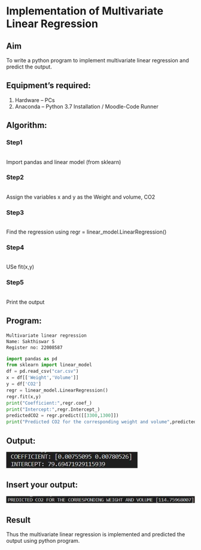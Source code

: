 # Implementation of Multivariate Linear Regression
## Aim
To write a python program to implement multivariate linear regression and predict the output.
## Equipment’s required:
1.	Hardware – PCs
2.	Anaconda – Python 3.7 Installation / Moodle-Code Runner
## Algorithm:
### Step1
<br>Import pandas and linear model (from sklearn)

### Step2
<br>Assign the variables x and y as the Weight and volume, CO2

### Step3
<br>Find the regression using regr = linear_model.LinearRegression()

### Step4
<br>USe fit(x,y)

### Step5
<br>Print the output

## Program:
```
Multivariate linear regression
Name: Sakthiswar S
Register no: 22008587
```

```python 
import pandas as pd
from sklearn import linear_model
df = pd.read_csv("car.csv")
x = df[['Weight','Volume']]
y = df['CO2']
regr = linear_model.LinearRegression()
regr.fit(x,y)
print("Coefficient:",regr.coef_)
print("Intercept:",regr.Intercept_)
predictedCO2 = regr.predict([[3300,1300]])
print("Predicted CO2 for the corresponding weight and volume",predictedCO2)
```

## Output:
![model](output1.jpeg)


## Insert your output:
![model](output.jpeg)


## Result
Thus the multivariate linear regression is implemented and predicted the output using python program.